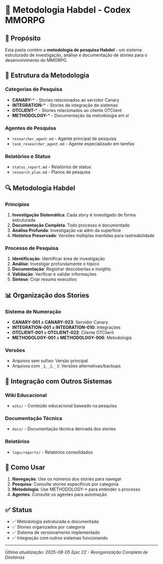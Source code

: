 # 🔬 Metodologia Habdel - Codex MMORPG

## 🎯 **Propósito**
Esta pasta contém a **metodologia de pesquisa Habdel** - um sistema estruturado de investigação, análise e documentação de stories para o desenvolvimento do MMORPG.

## 📁 **Estrutura da Metodologia**

### **Categorias de Pesquisa**
- **CANARY-*** - Stories relacionados ao servidor Canary
- **INTEGRATION-*** - Stories de integração de sistemas
- **OTCLIENT-*** - Stories relacionados ao cliente OTClient
- **METHODOLOGY-*** - Documentação da metodologia em si

### **Agentes de Pesquisa**
- `researcher_agent.md` - Agente principal de pesquisa
- `task_researcher_agent.md` - Agente especializado em tarefas

### **Relatórios e Status**
- `status_report.md` - Relatórios de status
- `research_plan.md` - Planos de pesquisa

## 🔍 **Metodologia Habdel**

### **Princípios**
1. **Investigação Sistemática**: Cada story é investigado de forma estruturada
2. **Documentação Completa**: Todo processo é documentado
3. **Análise Profunda**: Investigação vai além da superfície
4. **Histórico Preservado**: Versões múltiplas mantidas para rastreabilidade

### **Processo de Pesquisa**
1. **Identificação**: Identificar área de investigação
2. **Análise**: Investigar profundamente o tópico
3. **Documentação**: Registrar descobertas e insights
4. **Validação**: Verificar e validar informações
5. **Síntese**: Criar resumo executivo

## 📊 **Organização dos Stories**

### **Sistema de Numeração**
- **CANARY-001** a **CANARY-023**: Servidor Canary
- **INTEGRATION-001** a **INTEGRATION-010**: Integrações
- **OTCLIENT-001** a **OTCLIENT-022**: Cliente OTClient
- **METHODOLOGY-001** a **METHODOLOGY-006**: Metodologia

### **Versões**
- Arquivos sem sufixo: Versão principal
- Arquivos com `_1`, `_2`, `_3`: Versões alternativas/backups

## 🔗 **Integração com Outros Sistemas**

### **Wiki Educacional**
- `wiki/` - Conteúdo educacional baseado na pesquisa

### **Documentação Técnica**
- `docs/` - Documentação técnica derivada dos stories

### **Relatórios**
- `logs/reports/` - Relatórios consolidados

## 📖 **Como Usar**
1. **Navegação**: Use os números dos stories para navegar
2. **Pesquisa**: Consulte stories específicos por categoria
3. **Metodologia**: Use METHODOLOGY-* para entender o processo
4. **Agentes**: Consulte os agentes para automação

## ✅ **Status**
- ✅ Metodologia estruturada e documentada
- ✅ Stories organizados por categoria
- ✅ Sistema de versionamento implementado
- ✅ Integração com outros sistemas funcionando

---
*Última atualização: 2025-08-05*
*Epic 22 - Reorganização Completa de Diretórios* 